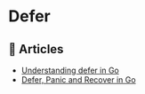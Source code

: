 # Defer

## 📕 Articles
- [Understanding defer in Go](https://www.digitalocean.com/community/tutorials/understanding-defer-in-go)
- [Defer, Panic and Recover in Go](https://medium.com/rungo/defer-panic-and-recover-in-go-689dfa7f8802)